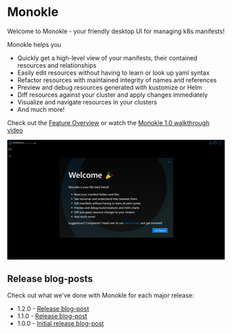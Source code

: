 # Monokle

Welcome to Monokle - your friendly desktop UI for managing k8s manifests!

Monokle helps you

- Quickly get a high-level view of your manifests, their contained resources and relationships
- Easily edit resources without having to learn or look up yaml syntax
- Refactor resources with maintained integrity of names and references
- Preview and debug resources generated with kustomize or Helm
- Diff resources against your cluster and apply changes immediately
- Visualize and navigate resources in your clusters
- And much more!

Check out the [Feature Overview](features.md) or watch the [Monokle 1.0 walkthrough video](https://youtu.be/9c80qj9NkQk) 

[![Monokle 1.0 Walkthrough](img/monokle-welcome.png)](https://youtu.be/9c80qj9NkQk)

## Release blog-posts

Check out what we've done with Monokle for each major release:

- 1.2.0 - [Release blog-post](https://medium.com/kubeshop-i/monokle-1-2-0-is-out-2492341f0874)
- 1.1.0 - [Release blog-post](https://medium.com/kubeshop-i/monokle-1-1-0-93c5428b2967)
- 1.0.0 - [Initial release blog-post](https://medium.com/kubeshop-i/hello-monokle-83ecb42f5d96)


